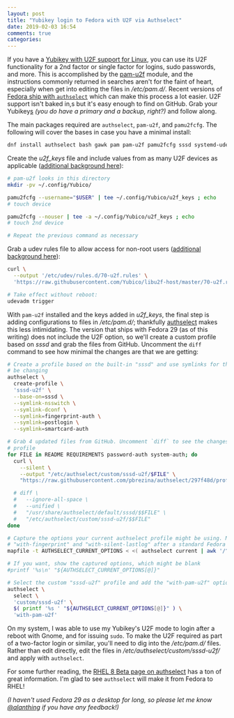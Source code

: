 ```yaml
---
layout: post
title: "Yubikey login to Fedora with U2F via Authselect"
date: 2019-02-03 16:54
comments: true
categories: 
---
```


If you have a [Yubikey with U2F support for Linux](https://support.yubico.com/support/solutions/articles/15000011356-ubuntu-linux-login-guide-u2f#Applicable_Productsb6c8j5), you can use its U2F functionality for a 2nd factor or single factor for logins, sudo passwords, and more. This is accomplished by the [pam-u2f](https://developers.yubico.com/pam-u2f/) module, and the instructions commonly returned in searches aren't for the faint of heart, especially when get into editing the files in _/etc/pam.d/_. Recent versions of [Fedora ship with `authselect`](https://fedoraproject.org/wiki/Changes/Authselect) which can make this process a lot easier. U2F support isn't baked in,s but it's easy enough to find on GitHub. Grab your Yubikey<u>s</u> _(you do have a primary and a backup, right?)_ and follow along.

The main packages required are `authselect`, `pam-u2f`, and `pamu2fcfg`. The following will cover the bases in case you have a minimal install:

```bash
dnf install authselect bash gawk pam pam-u2f pamu2fcfg sssd systemd-udev
```

Create the _u2f\_keys_ file and include values from as many U2F devices as applicable ([additional background here](https://wiki.gentoo.org/wiki/Pam_u2f#Registration)):

```bash
# pam-u2f looks in this directory
mkdir -pv ~/.config/Yubico/

pamu2fcfg --username="$USER" | tee ~/.config/Yubico/u2f_keys ; echo
# touch device

pamu2fcfg --nouser | tee -a ~/.config/Yubico/u2f_keys ; echo
# touch 2nd device

# Repeat the previous command as necessary
```

Grab a udev rules file to allow access for non-root users ([additional background here](https://support.yubico.com/support/solutions/articles/15000006449-using-your-u2f-yubikey-with-linux)):

```bash
curl \
  --output '/etc/udev/rules.d/70-u2f.rules' \
  'https://raw.githubusercontent.com/Yubico/libu2f-host/master/70-u2f.rules'

# Take effect without reboot:
udevadm trigger
```

With `pam-u2f` installed and the keys added in _u2f\_keys_, the final step is adding configurations to files in _/etc/pam.d/_; thankfully [authselect](https://github.com/pbrezina/authselect) makes this less intimidating. The version that ships with Fedora 29 (as of this writing) does not include the U2F option, so we'll create a custom profile based on _sssd_ and grab the files from GitHub. Uncomment the `diff` command to see how minimal the changes are that we are getting:

```bash
# Create a profile based on the built-in "sssd" and use symlinks for the files we won't
# be changing
authselect \
  create-profile \
  'sssd-u2f' \
  --base-on=sssd \
  --symlink-nsswitch \
  --symlink-dconf \
  --symlink=fingerprint-auth \
  --symlink=postlogin \
  --symlink=smartcard-auth

# Grab 4 updated files from GitHub. Uncomment `diff` to see the changes from the "sssd"
# profile
for FILE in README REQUIREMENTS password-auth system-auth; do
  curl \
    --silent \
    --output "/etc/authselect/custom/sssd-u2f/$FILE" \
    "https://raw.githubusercontent.com/pbrezina/authselect/297f48d/profiles/sssd/$FILE"

  # diff \
  #   --ignore-all-space \
  #   --unified \
  #   "/usr/share/authselect/default/sssd/$$FILE" \
  #   "/etc/authselect/custom/sssd-u2f/$$FILE"
done

# Capture the options your current authselect profile might be using. My system had
# "with-fingerprint" and "with-silent-lastlog" after a standard Fedora 29 install
mapfile -t AUTHSELECT_CURRENT_OPTIONS < <( authselect current | awk '/^- with-/ {gsub("^- ", ""); print $0}' )

# If you want, show the captured options, which might be blank
#printf '%s\n' "${AUTHSELECT_CURRENT_OPTIONS[@]}"

# Select the custom "sssd-u2f" profile and add the "with-pam-u2f" option
authselect \
  select \
  'custom/sssd-u2f' \
  $( printf '%s ' "${AUTHSELECT_CURRENT_OPTIONS[@]}" ) \
  'with-pam-u2f'
```

On my system, I was able to use my Yubikey's U2F mode to login after a reboot with Gnome, and for issuing `sudo`. To make the U2F required as part of a two-factor login or similar, you'll need to dig into the _/etc/pam.d/_ files. Rather than edit directly, edit the files in _/etc/authselect/custom/sssd-u2f/_ and apply with `authselect`.

For some further reading, the [RHEL 8 Beta page on authselect](https://access.redhat.com/documentation/en-us/red_hat_enterprise_linux/8-beta/html/installing_identity_management_and_access_control/using-authselect) has a ton of great information. I'm glad to see `authselect` will make it from Fedora to RHEL!

_(I haven't used Fedora 29 as a desktop for long, so please let me know [@alanthing](https://twitter.com/alanthing) if you have any feedback!)_
